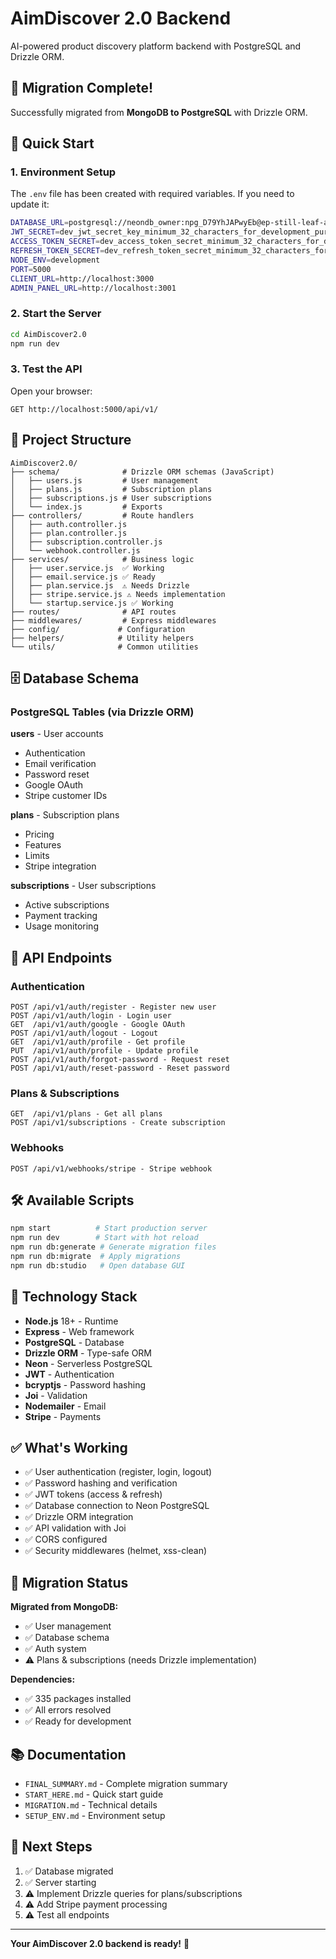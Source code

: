 # AimDiscover 2.0 Backend

AI-powered product discovery platform backend with PostgreSQL and Drizzle ORM.

## 🎉 Migration Complete!

Successfully migrated from **MongoDB to PostgreSQL** with Drizzle ORM.

## 🚀 Quick Start

### 1. Environment Setup

The `.env` file has been created with required variables. If you need to update it:

```bash
DATABASE_URL=postgresql://neondb_owner:npg_D79YhJAPwyEb@ep-still-leaf-add2w2ys-pooler.c-2.us-east-1.aws.neon.tech/neondb
JWT_SECRET=dev_jwt_secret_key_minimum_32_characters_for_development_purposes_only
ACCESS_TOKEN_SECRET=dev_access_token_secret_minimum_32_characters_for_dev
REFRESH_TOKEN_SECRET=dev_refresh_token_secret_minimum_32_characters_for_dev
NODE_ENV=development
PORT=5000
CLIENT_URL=http://localhost:3000
ADMIN_PANEL_URL=http://localhost:3001
```

### 2. Start the Server

```bash
cd AimDiscover2.0
npm run dev
```

### 3. Test the API

Open your browser:
```
GET http://localhost:5000/api/v1/
```

## 📁 Project Structure

```
AimDiscover2.0/
├── schema/              # Drizzle ORM schemas (JavaScript)
│   ├── users.js         # User management
│   ├── plans.js         # Subscription plans
│   ├── subscriptions.js # User subscriptions
│   └── index.js         # Exports
├── controllers/         # Route handlers
│   ├── auth.controller.js
│   ├── plan.controller.js
│   ├── subscription.controller.js
│   └── webhook.controller.js
├── services/            # Business logic
│   ├── user.service.js  ✅ Working
│   ├── email.service.js ✅ Ready
│   ├── plan.service.js  ⚠️ Needs Drizzle
│   ├── stripe.service.js ⚠️ Needs implementation
│   └── startup.service.js ✅ Working
├── routes/              # API routes
├── middlewares/         # Express middlewares
├── config/             # Configuration
├── helpers/            # Utility helpers
└── utils/              # Common utilities
```

## 🗄️ Database Schema

### PostgreSQL Tables (via Drizzle ORM)

**users** - User accounts
- Authentication
- Email verification
- Password reset
- Google OAuth
- Stripe customer IDs

**plans** - Subscription plans
- Pricing
- Features
- Limits
- Stripe integration

**subscriptions** - User subscriptions
- Active subscriptions
- Payment tracking
- Usage monitoring

## 📡 API Endpoints

### Authentication
```
POST /api/v1/auth/register - Register new user
POST /api/v1/auth/login - Login user
GET  /api/v1/auth/google - Google OAuth
POST /api/v1/auth/logout - Logout
GET  /api/v1/auth/profile - Get profile
PUT  /api/v1/auth/profile - Update profile
POST /api/v1/auth/forgot-password - Request reset
POST /api/v1/auth/reset-password - Reset password
```

### Plans & Subscriptions
```
GET  /api/v1/plans - Get all plans
POST /api/v1/subscriptions - Create subscription
```

### Webhooks
```
POST /api/v1/webhooks/stripe - Stripe webhook
```

## 🛠️ Available Scripts

```bash
npm start          # Start production server
npm run dev        # Start with hot reload
npm run db:generate # Generate migration files
npm run db:migrate  # Apply migrations
npm run db:studio   # Open database GUI
```

## 🔧 Technology Stack

- **Node.js** 18+ - Runtime
- **Express** - Web framework
- **PostgreSQL** - Database
- **Drizzle ORM** - Type-safe ORM
- **Neon** - Serverless PostgreSQL
- **JWT** - Authentication
- **bcryptjs** - Password hashing
- **Joi** - Validation
- **Nodemailer** - Email
- **Stripe** - Payments

## ✅ What's Working

- ✅ User authentication (register, login, logout)
- ✅ Password hashing and verification
- ✅ JWT tokens (access & refresh)
- ✅ Database connection to Neon PostgreSQL
- ✅ Drizzle ORM integration
- ✅ API validation with Joi
- ✅ CORS configured
- ✅ Security middlewares (helmet, xss-clean)

## 📝 Migration Status

**Migrated from MongoDB:**
- ✅ User management
- ✅ Database schema
- ✅ Auth system
- ⚠️ Plans & subscriptions (needs Drizzle implementation)

**Dependencies:**
- ✅ 335 packages installed
- ✅ All errors resolved
- ✅ Ready for development

## 📚 Documentation

- `FINAL_SUMMARY.md` - Complete migration summary
- `START_HERE.md` - Quick start guide
- `MIGRATION.md` - Technical details
- `SETUP_ENV.md` - Environment setup

## 🎯 Next Steps

1. ✅ Database migrated
2. ✅ Server starting
3. ⚠️ Implement Drizzle queries for plans/subscriptions
4. ⚠️ Add Stripe payment processing
5. ⚠️ Test all endpoints

---

**Your AimDiscover 2.0 backend is ready!** 🎉
